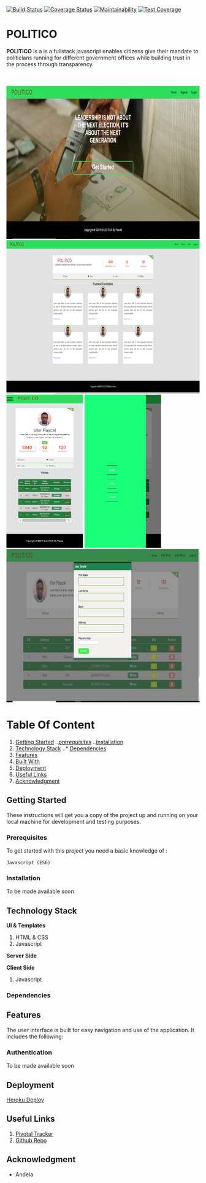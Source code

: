 [![Build Status](https://travis-ci.org/PascalUlor/politico-app.svg?branch=develop)](https://travis-ci.org/PascalUlor/politico-app) [![Coverage Status](https://coveralls.io/repos/github/PascalUlor/politico-app/badge.svg?branch=develop)](https://coveralls.io/github/PascalUlor/politico-app?branch=develop) [![Maintainability](https://api.codeclimate.com/v1/badges/b7f72eb60c31a3b328bf/maintainability)](https://codeclimate.com/github/PascalUlor/politico-app/maintainability) [![Test Coverage](https://api.codeclimate.com/v1/badges/b7f72eb60c31a3b328bf/test_coverage)](https://codeclimate.com/github/PascalUlor/politico-app/test_coverage)


# POLITICO

**POLITICO** is a is a fullstack javascript enables citizens give their mandate to politicians running for different government offices
while building trust in the process through transparency.


<br />
<br />
<img width="1000" height="400" alt="politico-app-screenshot" src="/screenshot/index.PNG">
<img width="1000" height="400" alt="politico-app-screenshot" src="/screenshot/homepage.PNG">
<img width="200" height="400" alt="politico-app-screenshot" src="/screenshot/mobile1.PNG">
<img width="200" height="400" alt="politico-app-screenshot" src="/screenshot/mobile2.PNG">
<img width="1000" height="400" alt="politico-app-screenshot" src="/screenshot/modal.PNG">

<br />


# Table Of Content
1. [Getting Started](#getting-started "Getting Started")
   ..*[prerequisites](#prerequisites "Prerequisites")
   ..*[Installation](#installation "Installation")
2. [Technology Stack](#technology-stack)
   ..* [Dependencies](#dependencies)
2. [Features](#features "Features")
3. [Built With](#built-with "Built With")
4. [Deployment](#deployment "Deployment")
5. [Useful Links](#author "Useful Links")
6. [Acknowledgment](#acknowledgment "Acknowledgment")


## Getting Started
These instructions will get you a copy of the project up and running on your local machine for development and testing purposes. 

### Prerequisites

To get started with this project you need a basic knowledge of :

```
Javascript (ES6)
```

### Installation
To be made available soon


## Technology Stack
**UI & Templates**
1. HTML & CSS
2. Javascript

**Server Side**

**Client Side**
1. Javascript

### Dependencies


## Features
The user interface is built for easy navigation and use of the application. It includes the following:


### Authentication
To be made available soon


## Deployment
[Heroku Deploy](https://the-politico.herokuapp.com/)

## Useful Links


1. [Pivotal Tracker](https://www.pivotaltracker.com/n/projects/2238882)
2. [Github Repo](https://github.com/PascalUlor/politico-app)


## Acknowledgment
- Andela